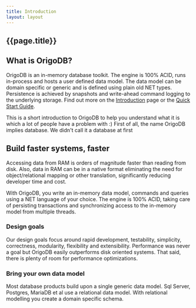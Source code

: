 ```yaml
---
title: Introduction
layout: layout
---
```


## {{page.title}}


## What is OrigoDB?
OrigoDB is an in-memory database toolkit. The engine is 100% ACID, runs in-process and hosts
a user defined data model. The data model can be domain specific or generic and is defined using
plain old NET types. Persistence is achieved by snapshots and write-ahead command logging to the
underlying storage. Find out more on the [Introduction](/intro) page or the [Quick Start Guide](/docs/quick-start-guide).


This is a short introduction to OrigoDB to help you understand what it is which a lot of people have a problem with :)
First of all, the name OrigoDB implies database. We didn't call it a database at first

## Build faster systems, faster

Accessing data from RAM is orders of magnitude faster than reading from disk.
Also, data in RAM can be in a native format eliminating the need for object/relational
mapping or other translation, significantly reducing developer time and cost.

With OrigoDB, you write an in-memory data model, commands and queries using a NET language of your choice.
The engine is 100% ACID, taking care of persisting transactions and synchronizing access to the
in-memory model from multiple threads.

### Design goals
Our design goals focus around rapid development, testability, simplicity, correctness,
modularity, flexibility and extensibility. Performance was never a goal but OrigoDB easily 
outperforms disk oriented systems. That said, there is plenty of room for performance optimizations.

### Bring your own data model
Most database products build upon a single generic data model. Sql Server, Postgres, MariaDB et al use a relational data model.
With relational modelling you create a domain specific schema.

